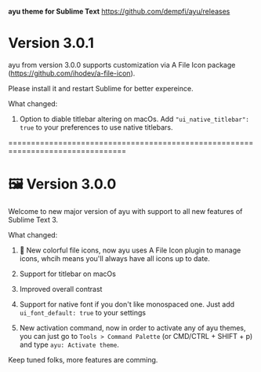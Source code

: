 **ayu theme for Sublime Text**
https://github.com/dempfi/ayu/releases

# Version 3.0.1
ayu from version 3.0.0 supports customization via A File Icon package
(https://github.com/ihodev/a-file-icon).

Please install it and restart Sublime for better expereince.

What changed:
1. Option to diable titlebar altering on macOs.
   Add `"ui_native_titlebar": true` to your preferences to use native titlebars.


================================================================================

# 🖼 Version 3.0.0

Welcome to new major version of ayu with support to all new features of
Sublime Text 3.

What changed:

1. 🌈 New colorful file icons, now ayu uses A File Icon plugin to manage icons, whcih means
   you'll always have all icons up to date.

2. Support for titlebar on macOs

3. Improved overall contrast

4. Support for native font if you don't like monospaced one.
   Just add `ui_font_default: true` to your settings

5. New activation command, now in order to activate any of ayu themes, you can
   just go to `Tools > Command Palette` (or CMD/CTRL + SHIFT + p) and type
   `ayu: Activate theme`.

Keep tuned folks, more features are comming.
